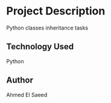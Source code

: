 # Project Description
Python classes inheritance tasks
## Technology Used
Python
## Author
Ahmed El Saeed
